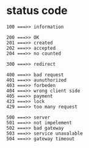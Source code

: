 # status code

	100 ===>> information
	
	200 ===>> OK
	201 ===>> created
	202 ===>> accepted
	204 ===>> no counted
	
	300 ===>> redirect
	
	400 ===>> bad request
	401 ===>> aunuthorized
	403 ===>> forbeden
	404 ===>> wrong client side
	405 ===>> payment
	423 ===>> lock
	429 ===>> too many request
	
	500 ===>> server
	501 ===>> not impelement
	502 ===>> bad gateway
	503 ===>> service unavalable
	504 ===>> gateway timeout